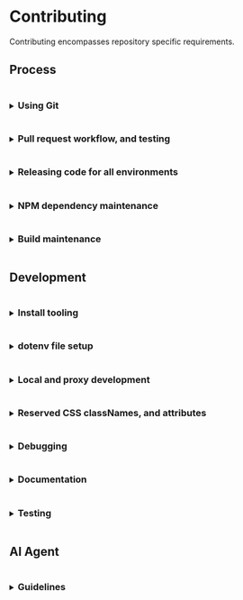 # Contributing
Contributing encompasses repository specific requirements.

## Process
<details>
<summary><h3 style="display: inline-block">Using Git</h3></summary>

Curiosity makes use of
- GitHub's fork and pull workflow.
- A linear commit process and rebasing. GitHub merge commits, and squashing are discouraged in favor of smaller independent commits

> Working directly on the main repository is highly discouraged. Continuous Integration is dependent on branch structure.

#### Main repository branches and continuous integration
Curiosity makes use of the branches `main`, `stable`.
- `main` branch is a representation of development, `stage`.
   - When a branch push happens the `main` branch is automatically deployed for `https://console.stage.redhat.com/`
- `stable` branch is a representation of a single environment, `prod`.
   - Commits can be parked on `stable`. We no longer automatically deploy commits on the `stable` branch.
   - To release to `prod` a Git hash is submitted with a GitLab Merge Request within the `app-interface` repository. This will be deployed to `https://console.redhat.com`
      - It is preferable if releasing to `prod` that a tag is created for the latest commit. The commit message should use
        the form `chore(release): [version number]`

#### Branch syncing
Linear commit history for Curiosity makes syncing concise
- `main` is always rebased from `stable`
   - typically after a release
   - or in prep for a fast-forward of `stable`
- `stable` is fast-forwarded from `main`
   - typically when commits are prepared for release

</details>

<details>
<summary><h3 style="display: inline-block">Pull request workflow, and testing</h3></summary>

All development work should be handled through GitHub's fork and pull workflow.

#### Setting up a pull request
Development pull requests (PRs) should be opened against the `main` branch. Development PRs directly to `stable` are discouraged since branch structure
represents environment. However, exceptions are allowed, as long those updates are also rebased against the `stable` branch, for...
- bug fixes
- build updates

> If your pull request work contains any of the following warning signs 
>  - out of sync commits (is not rebased against the `main` branch)
>  - poorly structured commits and messages
>  - any one commit relies on other commits to work at all, in the same pull request
>  - dramatic file restructures that attempt complex behavior
>  - missing, relaxed, or removed unit tests
>  - dramatic unit test snapshot updates
>  - affects any file not directly associated with the associated issue being resolved
>  - affects "many" files
>
> You will be encouraged to restructure your commits to help in review.

#### Pull request commits, messaging

Your pull request should contain Git commit messaging that follows the use of [conventional commit types](https://www.conventionalcommits.org/)
to provide consistent history and help generate [CHANGELOG.md](./CHANGELOG.md) updates.

Commit messages follow three basic guidelines
- No more than `65` characters for the first line
- If your pull request has more than a single commit you should include the pull request number in your message using the below format. This additional copy is not counted towards the `65` character limit.
  ```
  [message] (#1234)
  ```

  You can also include the pull request number on a single commit, but
  GitHub will automatically apply the pull request number when the
  `squash` button is used on a pull request.

- Commit message formats follow the structure
  ```
  <type>(<scope>): <issue number><description>
  ```
  Where
  - Type = the type of work the commit resolves.
     - Basic types include `feat` (feature), `fix`, `chore`, `build`.
     - See [conventional commit types](https://www.conventionalcommits.org/) for additional types.
  - Scope = the area of code affected.
     - Can be a directory or filenames
     - Does not have to encompass all file names affected
  - Issue number = the Jira issue number
     - Currently, the prefix `sw-[issue number]` represents `SWATCH-[issue number]`
  - Description = what the commit work encompasses

  Example
  ```
  feat(config): sw-123 rhel, activate instance inventory
  ```
> Not all commits need an issue number. But it is encouraged you attempt to associate
> a commit with an issue for tracking. In a scenario where no issue is available
> exceptions are made for `fix`, `chore`, and `build`.

#### Pull request test failures
Creating a pull request activates the following checks through GitHub actions.
- Commit message linting, see [commit_lint.yml](./.github/workflows/commit_lint.yml)
- Code documentation linting, see [documentation_lint.yml](./.github/workflows/documentation_lint.yml)
- Pull request spelling, code linting, unit tests and repo-level integration tests, see [integration](./.github/workflows/integration.yml)
  - The spelling config dictionary is here [cspell.config.json](./config/cspell.config.json)
- Jenkins integration testing. Currently, Jenkins re-runs the same tests being used in [integration](./.github/workflows/integration.yml)

For additional information on failures for
- Commit messages, see [Pull request commits, messaging](#pull-request-commits-messaging)
- Code documentation, see [Updating code documentation](#documentation)
- Pull request code, see [Updating unit tests during development](#testing)
<!-- Jenkins integration can be ignored until it actively runs integration testing. -->

> You can always attempt to restart Jenkins testing by placing a pull request comment
> with the copy `/retest`.

> To resolve failures for any GitHub actions make sure you first review the results of the test by
clicking the `checks` tab on the related pull request.

> Caching for GitHub actions and NPM packages is active. This caching allows subsequent pull request
> updates to avoid reinstalling npm dependencies. 
> 
> Occasionally test failures can occur after recent NPM package updates either in the pull request
> itself or in a prior commit to the pull request. The most common reason for this failure presents when
> a NPM package has changed its support for different versions of NodeJS and those packages are updated
> in the `main` branch. 
> 
> If test failures are happening shortly after a NPM package update you may need to clear the
> GitHub actions cache and restart the related tests.

</details>

<details>
<summary><h3 style="display: inline-block">Releasing code for all environments</h3></summary>

Curiosity releases code to the following environments
   - stage
   - production

> After pushing code, or tagging, a repository hook notifies continuous integration and starts the process of
> environment updates.

#### Release for stage
Merging code into stage is simplistic
1. Merge a pull request into `main`
   ```
   pull-request -> main -> stage
   ```

#### Release for production stable
To merge code into production stable a maintainer must run the release commit process locally.

   ```
   local main repo, stable branch -> create a release commit -> push/merge commit to stable -> release tag on commit -> `app-interface` merge request on commit hash -> production release
   ```

1. Clone the main repository, within the repo confirm you're on the `stable` branch and **SYNCED** with `origin` `stable`
1. Run
   1. `$ git checkout stable`
   1. `$ npm install`
   1. `$ npm run release --dry-run` to confirm the release output version and commits.
   1. `$ npm run release` to generate file changes, and then commit them.

      >If the version recommended should be different you can run the command with an override version following a semver format
      >  ```
      >  $ npm run release --override X.X.X
      >  ``` 
1. Confirm you now have a release commit with the format `chore(release): X.X.X` and there are updates to
   - [`package.json`](./package.json)
   - [`CHANGELOG.md`](./CHANGELOG.md)

   If there are issues with the file updates you can correct them and squish any fixes into the `chore(release): X.X.X` commit
1. Push the **SINGLE** commit to `origin` `stable`
1. Using the [Curiosity GitHub releases interface](https://github.com/RedHatInsights/curiosity-frontend/releases)
   1. Draft a new release from `stable` confirming you are aligned with the `chore(release): X.X.X` commit hash
   1. Create the new tag using the **SAME** semver version created by the release commit but add a `v` prefix to it, i.e. `vX.X.X`, for consistency.

   > To avoid issues with inconsistent Git tagging use it is recommended you use the GitHub releases interface.
1. Finally, submit a merge request to update the `app-interface` deployment yaml
   - Copy the tagged Git hash and update the `app-interface` configuration hash within `[app-interface-insights-rhsm]/deploy-clowder.yml`
</details>

<details>
<summary><h3 style="display: inline-block">NPM dependency maintenance</h3></summary>

#### Automated cycle for updating NPMs
Automation primarily makes use of `dependabot`.
> Configuration for `dependabot` is located under the [github directory](.github/).

Our current schedule for automated dependency updates
- dependabot running once a week on low-level dev packages that only require testing confirmation. Low-level is indicated by semver version `minor` and `patch` updates.

#### Manual cycle for updating NPMs
Our schedule for updating NPMs
- 1x a month: running our aggregated dependency update script for all low level packages that require only testing confirmation
   - `$ npm run build:deps`
- 1x a month: running updates on NPMs that require additional visual and build confirmation. **These packages' semver confidence is labeled as suspect. Breaking changes have been introduced as minor and patch versions. If a package consistently adheres to semver, subject to discussion, they'll be removed from this list.** This includes...
   - dependency-name: "@patternfly/*"
   - dependency-name: "@redhat-cloud-services/frontend*"
   - dependency-name: "victory*"

#### Process for manually updating NPMs
To update packages in bulk there are 2 pre-defined paths, "basic" and "core".

> For most users, it is **highly discouraged** that you rely on updating ANY `lock` file section ONLY. This potentially creates long-term issues when NPM references in `package.json` potentially require specific
> dependencies, or have built around specific package functionality that could be inadvertently altered by updating a dependencies' dependency.
> 
> For the knowledge, there is a parallel technique for forcing dependency updates based on the syntax leveraged inside of [`package.json`](./package.json). The `caret` character used in
> [`package.json`](./package.json), for example, indicates `minor` and `patch` versions are backwards compatible with a major package version. By deleting the entire `lock` file, and for simplicity the `node_modules`
> directory too, then running `$ npm install` you can effectively trigger NPM's install process for leveraging the syntax inside your [`package.json`](./package.json) along with subsequent dependencies.
> This is useful in scenarios where a dependency of a dependency spans multiple packages and is triggering an alert, or when debugging problematic packages becomes time intensive. However, this should be used sparingly,
> to avoid breaking changes, and tested thoroughly.

##### Basic NPM updates
> You can see a listing of all outdated packages by running `$ npm outdated` in the repo context.

1. Clone the repository locally, or bring your fork up-to-date with the development branch. [Make sure development tooling is installed](#install-tooling). 
1. Open a terminal instance in the repository context and run
    ```
    $ npm run build:deps
    ```
   This will cycle through ALL basic NPM dependencies, running both unit tests, build and local integration checks. If
   any errors are throw the package update is skipped.
1. After the updates have completed **YOU MUST VISUALLY CONFIRM** the updates were successful by running both local development start scripts.
   - Visually confirm that local development still functions and can be navigated with... 
      ```
      $ npm start
      ```
   - Visually confirm that proxy development still functions and can be navigated with...
      1. Start VPN
      1. Run
         ```
         $ npm run start:proxy
         ```
      > Proxy run is reserved for internal uses, if you do not have access you can skip this part of the process and provide a reviewer note in your pull request 
1. After you've confirmed everything is functioning correctly, check and commit the related changes to `package.json` and `package-lock.json`, then open a pull request towards the development branch.
> If any part of the "basic path" process fails you'll need to figure out which NPM is the offender and remove it from the update. OR resolve to fix the issue
> since future updates will be affected by skipping potentially any package update.
> A `dependency-update-log.txt" file is generated in the root of the repository after each run of `$ npm run build:deps` this should contain a listing of the skipped packages.

##### Core NPM updates
1. Clone the repository locally, or bring your fork up-to-date with the development branch. [Make sure development tooling is installed](#install-tooling). 
1. Open a terminal instance in the repository context and run
    ```
    $ npm run build:deps-core
    ```
   This will cycle through ALL core NPM dependencies, running both unit tests, build and local integration checks. If
   any errors are throw the package update is skipped.
1. After the updates have completed **YOU MUST VISUALLY CONFIRM** the updates were successful by running both local development start scripts.
   - Visually confirm that local development still functions and can be navigated with... 
      ```
      $ npm start
      ```
   - Visually confirm that proxy development still functions and can be navigated with...
      1. Start VPN
      1. Run
         ```
         $ npm run start:proxy
         ```
      > Proxy run is reserved for internal uses, if you do not have access you can skip this part of the process and provide a reviewer note in your pull request
1. After you've confirmed everything is functioning correctly, check and commit the related changes to `package.json` and `package-lock.json`, then open a pull request towards the development branch.
> If any part of the "core path" process fails you'll need to figure out which NPM is the offender and remove it from the update. OR resolve to fix the issue
> since future updates will be affected by skipping potentially any package update.
> A `dependency-update-log.txt" file is generated in the root of the repository after each run of `$ npm run build:deps-core` this should contain a listing of the skipped packages.

##### Manual fallback NPM updates
This is the slowest part of package updates. If any packages are skipped during the "basic" and "core" automation runs. Those packages will need to be updated manually.
1. Clone the repository locally, or bring your fork up-to-date with the development branch. [Make sure development tooling is installed](#install-tooling).
1. Remove/delete the `node_modules` directory (there may be differences between branches that create package alterations) 
1. Run
   ```
   $ npm install
   ```
   To re-install the baseline packages.
1. Start working your way down the list of `dependencies` and `devDependencies` in [`package.json`](./package.json). It is normal to start on the `dev-dependencies` since the related NPMs support build process. Build process updates at more consistent interval without breaking the application.
   > Some text editors fill in the next available NPM package version when you go to modify the package version. If this isn't available you can always use [NPM directly](https://www.npmjs.com/)... start searching =).
1. After each package version update in [`package.json`](./package.json) you'll run the follow scripts
   - `$ npm test`, if it fails you'll need to run `$ npm run test:dev` and update the related tests
   - `$ npm run build`, if it fails you'll need to run `$ npm run test:integration-dev` and update the related tests
   - `$ npm start`, confirm that local run is still accessible and that no design alterations have happened. Fix accordingly.
   - Make sure VPN is active, then type `$ npm run start:proxy`. Confirm that proxy run is still accessible and that no design alterations have happened. Fix accordingly.
1. If the package is now working commit the change and move on to the next package.
   - If the package fails, or you want to skip the update, take the minimally easy path and remove/delete `node_modules` then rollback `package-lock.json` **BEFORE** you run the next package update.
> There are alternatives to resetting `node_modules`, we're providing the most direct path.
>
> Not updating a package is not the end-of-the-world. A package is not going to randomly break because you haven't updated to the latest version.

> Security warnings on NPM packages should be reviewed on a "per-alert basis" since **they generally do not make a distinction between build resources and what is within the applications compiled output**. Blindly following a security
> update recommendation is not always the optimal path.

</details>

<details>
<summary><h3 style="display: inline-block">Build maintenance</h3></summary>

- Webpack configuration. The build uses an extended consoledot configuration combined with NPM scripts found in [`package.json`](./package.json).
   - Webpack build files
     - [`./config`](./config)
     - [`./scripts/post.sh`](./scripts/post.sh)
     - [`./scripts/pre.sh`](./scripts/pre.sh)
- Continuous Integration. The build currently has both old, and new, continuous integration running. Continuous integration makes use of Webpack build files.
   - Ephemeral build files
      - [`./deploy`](deploy) 
   - Konflux
- GitHub Actions
   - Action files
      - [`./.github/workflows`](.github/workflows)
   - Related script files
      - [`./.scripts/actions.commit.js`](./scripts/actions.commit.js)
      - [`./.scripts/actions.documentation.js`](./scripts/actions.documentation.js)
</details>

## Development
<details>
<summary><h3 style="display: inline-block">Install tooling</h3></summary>

Before developing you'll need to install:
 * [NodeJS and NPM](https://nodejs.org/)
    * Yarn install is now discouraged. There are dependency install issues with Yarn `1.x.x` versions.

#### OS support
The tooling for Curiosity is `Mac OS` centered.

While some aspects of the tooling have been expanded for Linux there may still be issues. It is encouraged that OS tooling
changes are contributed back while maintaining existing `Mac OS` functionality.

If you are unable to test additional OS support it is imperative that code reviews take place before integrating/merging build changes.

#### NodeJS and NPM
The Curiosity build attempts to align to the current NodeJS LTS version. It is possible to test future versions of NodeJS LTS. See CI Testing for more detail. 

#### NPM
NPM is automatically packaged with your NodeJS install.
</details>

<details>
<summary><h3 style="display: inline-block">dotenv file setup</h3></summary>

"dotenv" files contain shared configuration settings across the Curiosity code and build structure. These settings are imported through [helpers](./src/common/helpers.js), or through other various `process.env.[dotenv parameter names]` within the code or build.

#### Setup basic dotenv files
Before you can start any local development you need to relax permissions associated with the platform. This
affects various aspects of both `local` and `proxy` development.

1. Create a local dotenv file in the root of `curiosity-frontend` called `.env.local` and add the following contents
    ```
    REACT_APP_DEBUG_MIDDLEWARE=true
    REACT_APP_DEBUG_ORG_ADMIN=true
    REACT_APP_DEBUG_PERMISSION_APP_ONE=subscriptions:*:*
    REACT_APP_DEBUG_PERMISSION_APP_TWO=inventory:*:*
    ```

#### Advanced dotenv files
The dotenv files are structured to cascade each additional dotenv file settings from a root `.env` file.
```
 .env = base dotenv file settings
 .env.local = a gitignored file to allow local settings overrides
 .env -> .env.development = local run development settings that enhances the base .env settings file
 .env -> .env.proxy = local run proxy settings that enhances the base .env settings file
 .env -> .env.production = build modifications associated with all environments
 .env -> .env.production.local = a gitignored, dynamically generated build modifications associated with all environments
 .env -> .env.test = testing framework settings that enhances the base .env settings file
```

##### Current directly available _developer/debugging/test_ dotenv parameters

> Technically all dotenv parameters come across as strings when imported through `process.env`. It is important to cast them accordingly if "type" is required.

| dotenv parameter                   | definition                                                                                                                                                                     |
|------------------------------------|--------------------------------------------------------------------------------------------------------------------------------------------------------------------------------|
| DEV_PORT                           | A local proxy build modification for running against a custom port                                                                                                             |
| DEV_BRANCH                         | A local proxy build modification for running against a custom environment branch. Available options include `stage*`, `prod*`                                                  |
| GENERATE_SOURCEMAP                 | A static boolean that disables local run source map generation only. May speed up local development re-compiles. May eventually be moved into `.env.development`.              | 
| REACT_APP_DEBUG_DEFAULT_DATETIME   | A static string associated with overriding the assumed UI/application date in the form of `YYYY-MM-DD`                                                                         |
| REACT_APP_DEBUG_MIDDLEWARE         | A static boolean that activates the console state debugging messages associated with Redux.                                                                                    |
| REACT_APP_DEBUG_ORG_ADMIN          | A static boolean associated with local development only that overrides the organization admin. Useful in determining UI/application behavior when permissions are missing.     |
| REACT_APP_DEBUG_PERMISSION_APP_ONE | A static string associated with local development only that overrides RBAC associated permissions. Useful in determining UI/application behavior when permissions are missing. |
| REACT_APP_DEBUG_PERMISSION_APP_TWO | A static string associated with local development only that overrides RBAC associated permissions. Useful in determining UI/application behavior when permissions are missing. |

##### Current directly available _build_ dotenv parameters

> Technically all dotenv parameters come across as strings when imported through `process.env`. It is important to cast them accordingly if "type" is required.

 | dotenv parameter                                  | definition                                                                                                                                                     |
 |---------------------------------------------------|----------------------------------------------------------------------------------------------------------------------------------------------------------------|
 | REACT_APP_UI_VERSION                              | A dynamically build populated package.json version reference                                                                                                   |
 | REACT_APP_UI_NAME                                 | A static string populated reference similar to the consoledot application name                                                                                 |
 | REACT_APP_UI_DISPLAY_NAME                         | A static string populated reference to the display version of the application name                                                                             |
 | REACT_APP_UI_DISPLAY_CONFIG_NAME                  | A static string populated reference to the configuration version of the application name                                                                       |
 | REACT_APP_UI_DISPLAY_START_NAME                   | A static string populated reference to the "sentence start" application name                                                                                   |
 | ~~REACT_APP_UI_DEPLOY_PATH_PREFIX~~               | A legacy parameter. Originally, a dynamically build populated beta/preview environment path reference                                                                                          |                                                               
 | ~~REACT_APP_UI_DEPLOY_PATH_LINK_PREFIX~~          | A legacy parameter. Originally, a dynamically build populated beta/preview environment path reference that may or may not be equivalent to `REACT_APP_UI_DEPLOY_PATH_PREFIX`                   |
 | PUBLIC_URL                                        | A dynamically prefix populated reference to where the application lives on consoledot                                                                          |                                                                                                           
 | REACT_APP_UI_LINK_CONTACT_US                      | A static contact us link for populating a link reference NOT directly controlled by the application and subject to randomly changing.                          |
 | REACT_APP_UI_LINK_LEARN_MORE                      | A static learn more link for populating a link reference NOT directly controlled by the application and subject to randomly changing.                          |
 | REACT_APP_UI_LINK_REPORT_ACCURACY_RECOMMENDATIONS | A static mismatched content link for populating a link reference NOT directly controlled by the application and subject to randomly changing.                  |
 | REACT_APP_UI_DISABLED                             | A static boolean for disabling/hiding the entire UI/application                                                                                                |
 | REACT_APP_UI_DISABLED_NOTIFICATIONS               | A static boolean for disabling/hiding consoledot integrated notifications/toasts                                                                               |
 | REACT_APP_UI_DISABLED_TOOLBAR                     | A static boolean for disabling/hiding the UI/application product view primary toolbar                                                                          |
 | REACT_APP_UI_DISABLED_TOOLBAR_GROUP_VARIANT       | A static boolean for disabling/hiding the UI/application group variant toolbar and group variant select list                                                   |
 | REACT_APP_UI_DISABLED_GRAPH                       | A static boolean for disabling/hiding the UI/application graph card(s)                                                                                         |
 | REACT_APP_UI_DISABLED_TABLE                       | A static boolean for disabling/hiding ALL UI/application inventory displays                                                                                    |
 | REACT_APP_UI_DISABLED_TABLE_HOSTS                 | A static boolean for disabling/hiding ALL UI/application host inventory displays                                                                               |
 | REACT_APP_UI_DISABLED_TABLE_INSTANCES             | A static boolean for disabling/hiding ALL UI/application instances inventory displays                                                                          |
 | REACT_APP_UI_DISABLED_TABLE_SUBSCRIPTIONS         | A static boolean for disabling/hiding ALL UI/application subscription inventory displays                                                                       |
 | REACT_APP_UI_LOGGER_ID                            | A static string associated with the session storage name of debugger log files                                                                                 |
 | REACT_APP_UI_LOGGER_FILE                          | A static string associated with the session storage file name download of debugger log files.                                                                  |
 | REACT_APP_UI_WINDOW_ID                            | A static string associated with accessing browser console UI/application methods such as `$ curiosity.UI_VERSION`                                              |
 | REACT_APP_AJAX_TIMEOUT                            | A static number associated with the milliseconds ALL AJAX/XHR/Fetch calls timeout.                                                                             |
 | REACT_APP_AJAX_CACHE                              | A static number associated with the milliseconds ALL AJAX/XHR/Fetch calls have their response cache timeout.                                                   |
 | REACT_APP_AJAX_POLL_INTERVAL                      | A static number associated with the milliseconds ALL AJAX/XHR/Fetch export polling calls are called.                                                           |
 | REACT_APP_SELECTOR_CACHE                          | Currently NOT used, originally associated with the cache, similar to `REACT_APP_AJAX_CACHE` but for transformed Redux selectors.                               |
 | REACT_APP_CONFIG_EXPORT_EXPIRE                    | A static number used for the platform export data expiration.                                                                                                  |
 | REACT_APP_CONFIG_EXPORT_FILE_EXT                  | A static string used for the platform export download file extension.                                                                                          |
 | REACT_APP_CONFIG_EXPORT_FILE_TYPE                 | A static string used for the platform export download file MIME type.                                                                                          |
 | REACT_APP_CONFIG_EXPORT_FILENAME                  | A static tokenized string used for the platform export download filename.                                                                                      |
 | REACT_APP_CONFIG_EXPORT_SERVICE_NAME_PREFIX       | A static string used to prefix the platform export request name. Also used to filter and determine product identifiers combined with the export request name.  |
 | REACT_APP_CONFIG_SERVICE_LOCALES_COOKIE           | A static string associated with the platform cookie name used to store locale information                                                                      |
 | REACT_APP_CONFIG_SERVICE_LOCALES_DEFAULT_LNG      | A static string associated with the UI/application default locale language                                                                                     |
 | REACT_APP_CONFIG_SERVICE_LOCALES_DEFAULT_LNG_DESC | A static string describing the UI/application default locale language                                                                                          |
 | REACT_APP_CONFIG_SERVICE_LOCALES                  | A dynamically prefixed string referencing a JSON resource for available UI/application locales                                                                 |
 | REACT_APP_CONFIG_SERVICE_LOCALES_PATH             | A dynamically prefixed string referencing JSON resources for available UI/application locale strings                                                           |
 | REACT_APP_CONFIG_SERVICE_LOCALES_EXPIRE           | A dynamically prefixed string referencing the milliseconds the UI/application locale strings/files expire                                                      |
 | REACT_APP_SERVICES_RHSM_VERSION                   | A static string referencing the RHSM API spec                                                                                                                  |
 | REACT_APP_SERVICES_RHSM_REPORT                    | A static string referencing the RHSM API spec                                                                                                                  |
 | REACT_APP_SERVICES_RHSM_TALLY                     | A static tokenized string referencing the RHSM API spec                                                                                                        |
 | REACT_APP_SERVICES_RHSM_CAPACITY                  | A static tokenized string referencing the RHSM API spec                                                                                                        |
 | REACT_APP_SERVICES_RHSM_CAPACITY_DEPRECATED       | A static tokenized string referencing the RHSM API spec                                                                                                        |
 | REACT_APP_SERVICES_RHSM_INVENTORY                 | A static string referencing the RHSM API spec                                                                                                                  |
 | REACT_APP_SERVICES_RHSM_INVENTORY_GUESTS          | A static tokenized string referencing the RHSM API spec                                                                                                        |
 | REACT_APP_SERVICES_RHSM_INVENTORY_INSTANCES       | A static string referencing the RHSM API spec                                                                                                                  |
 | REACT_APP_SERVICES_RHSM_INVENTORY_SUBSCRIPTIONS   | A static string referencing the RHSM API spec                                                                                                                  |
 | REACT_APP_SERVICES_RHSM_OPTIN                     | A static tokenized string referencing the RHSM API spec                                                                                                        |

</details>

<details>
<summary><h3 style="display: inline-block">Local and proxy development</h3></summary>

#### Start writing code with local run
This is a non-networked local run designed to function with minimal resources and a mock API.

1. Confirm you've installed all recommended tooling
1. Confirm you've installed resources through npm
1. Create a local dotenv file called `.env.local` in the root of Curiosity, and add the following contents
    ```
    REACT_APP_DEBUG_MIDDLEWARE=true
    REACT_APP_DEBUG_ORG_ADMIN=true
    REACT_APP_DEBUG_PERMISSION_APP_ONE=subscriptions:*:*
    REACT_APP_DEBUG_PERMISSION_APP_TWO=inventory:*:*
    ```
1. Open a couple of instances of Terminal and run...
   ```
   $ npm start
   ```
   and, optionally,
   ```
   $ npm run test:dev
   ```
   > If issues happen with the mock server port of `3030` you can set a custom port by exporting a parameter when you run start-up
   > ie. `$ export MOCK_PORT=5000; npm start`    

1. Make sure your browser opened around the domain `https://localhost:3000/`
1. Start developing...

> The UI uses basic permissions in certain components to adjust the display. You can adjust permissions during development
> by adding in 3 dotenv params to a gitignored `.env.local` file in the root of the repository, similar to the `REACT_APP_DEBUG_MIDDLEWARE`
> mentioned above.
> 
> The 3 dotenv params below are... 
> - REACT_APP_DEBUG_ORG_ADMIN
> - REACT_APP_DEBUG_PERMISSION_APP_ONE 
> - REACT_APP_DEBUG_PERMISSION_APP_TWO
> 
> The `REACT_APP_DEBUG_ORG_ADMIN` was previously used as a convenience parameter for determining if a user is the organization admin used during the "opt-in" process.
> It may no longer be actively used.
> 
> The remaining 2 parameters are actively used during development. To apply development read-only permissions set the params as...
> ```
> REACT_APP_DEBUG_PERMISSION_APP_ONE=subscriptions:reports:read
> REACT_APP_DEBUG_PERMISSION_APP_TWO=inventory:reports:read
> ```
> 
> You will have to rerun the local run "start command" for the changes to be applied.

#### Start writing code on proxy
This is a networked run that has the ability to proxy prod and stage with a live API.

1. Confirm you've installed all recommended tooling
1. Confirm you've installed resources through npm
1. Create a local dotenv file called `.env.local` in the root of Curiosity, and add the following contents
    ```
    REACT_APP_DEBUG_MIDDLEWARE=true
    ```
1. **Confirm you are connected to the network**
1. Open a couple of instances of Terminal and run...
    ```
    $ npm run start:proxy
    ```
    and, optionally,
    ```
    $ npm run test:dev
    ```
1. Make sure you open your browser around the domain `https://*.foo.redhat.com/`
   > You may have to scroll, but the terminal output will have some available domains for you to pick from.
1. Start developing...

</details>


<details>
<summary><h3 style="display: inline-block">Reserved CSS classNames, and attributes</h3></summary>

#### Reserved CSS classNames

The code makes use of reserved CSS class prefixes used by external resources. 
> Updating elements with these classes should be done with the knowledge "you are affecting an external resource in a potentially unanticipated way".

1. Prefix `uxui-`

   CSS classes with the prefix `uxui-` are used by external resources to identify elements for use in 3rd party tooling. Changes to the class name or element should be broadcast towards our UI/UX team members. 

#### Reserved testing attributes
This project makes use of reserved DOM attributes and string identifiers used by the testing team.
> Updating elements with these attributes, or settings, should be done with the knowledge "you are affecting" the testing team's ability to test.
> And it is recommended you coordinate with the testing team before altering these attributes, settings.

1. Attribute `data-test`

   - DOM attributes with `data-test=""` are used by the testing team as a means to identify specific DOM elements.
   - To use simply place `data-test="[your-id-coordinated-with-testing-team]`" onto a DOM element.

2. `testId` used with i18next `translate` or `t`

   - The i18next `translate` or `t` function supports the use of a `testId` setting. This `testId` wraps a
   `<span data-test=[testId|locale string id]>[locale string]</span>` around copy content.
   - To use add the `testId` to your locale string function call use
      - `t('locale.string.id', { testId: true })`. In this example, this would populate `locale.string.id` as the testId.
      - or `t('locale.string.id', { testId: 'custom-id-coordinated-with-testing-team' })`
      - or `t('locale.string.id', { testId: <div data-test="custom-element-wrapper-and-id" /> })`
</details>

<details>
<summary><h3 style="display: inline-block">Debugging</h3></summary>

#### Debugging in environments
You can access basic dotenv config values via a global window object unique to the application. You'll need to access the GUI through a browser, open the development console and type
   ```
   curiosity
   ```
   or
   ```
   window.curiosity
   ```

This should expose a quick grouping of string values (along with a few superfluous helper functions) enabling you to identify things such as the `release version`.

The name of the window value can be found under the dotenv file `.env`
   ```
   REACT_APP_UI_LOGGER_ID=curiosity
   ```

#### Debugging development
You can apply overrides during local development by adding a `.env.local` (dotenv) file in the repository root directory.

Once you have made the dotenv file and/or changes, like the below "debug" flags, restart the project and the flags should be active.

*Any changes you make to the `.env.local` file should be ignored with `.gitignore`.*

#### Debugging Redux
This project makes use of React & Redux. To enable Redux browser console logging add the following line to your `.env.local` file.
  ```
  REACT_APP_DEBUG_MIDDLEWARE=true
  ```

#### Debugging in environment
Sporadically, an issue in the staging, or production, environment will cause the GUI to behave with a failure. The most common reasons for this failure relate to the GUI and API interaction.
This type of failure can result from a range of issues such as incorrect search/query parameters, and/or the API simply being unavailable.

GUI code architecture is structured around failing gracefully. This means a debugging feature is now conveniently presented in environment
to avoid having to dig into the GUI code, or open the browser console.

This feature is presented as a `gear icon` in the upper right corner of the...
- graph card(s)
- inventory card(s)
- and inventory guests (when available)

Clicking the `gear icon` will...
- Display the immediate service failure(s) in context to the GUI component, state, and service layers along with the API response within a selectable `textarea`.
</details>

<details>
<summary><h3 style="display: inline-block">Documentation</h3></summary>

#### Code documentation
The build, currently, makes use of JSDoc comments to autocorrect, potentially generate, lint, and build code markdown files.

##### Correcting comments
After you've added comments you can attempt to have the linting tools autocorrect any issues, such as comment line-lengths

To update these files after updating comments
  ```
  $ npm run test:lintfix
  ```

> Certain editors, if setup correctly, provide a convenience method to allow you to run similar repo level linting corrections by right-clicking on the file and running a general ESLint "fix" command.

##### Adding comments
You can attempt to autogenerate comments by running the same command as the `Correcting comments` above.

To update files with generated comments run
  ```
  $ npm run test:lintfix
  ```

This will provide a very **ROUGH** outline for you to **FURTHER** populate with more accurate information.

> It is encouraged you emulate existing JSDoc comments found within the repo, and/or read up on using [JSDoc](https://jsdoc.app). You may be asked to correct your
copy if it does not align to existing comments.
>
> Some Typescript shortcut syntax is not fully compatible with all JSDoc plugins, characters like the Array brackets `[]` or optional `?` question mark. In those cases more basic syntax may need to be used. For example, in the case of Array you would instead use
> `Array<TYPE GOES HERE>`.

> JSDoc comments, similar to Typescript typings, are for development reference. But while comments won't necessarily block development, the more accurate they are the more helpful.

##### Updating documentation
Adding or modifying existing JSDoc comments creates the requirement to update code level documentation. This requirement is represented by `README.md` files located underneath the first directory tier of the [source directory](./src).

To update these files after updating comments 
  ```
  $ npm run build:docs
  ```

> A PR/MR linting check currently runs to confirm you've updated documentation, so you'll need to add these files to your PR/MR.
</details>

<details>
<summary><h3 style="display: inline-block">Testing</h3></summary>

> Blindly updating unit test snapshots is not recommended. Within this code-base snapshots have been created
> to specifically call out when updates happen. If a snapshot is updating, and it is unexpected, this is our first 
> line of checks against bugs/issues.

#### Unit testing
To run the unit tests with a watch during development you'll need to open an additional terminal instance, then run
  ```
  $ npm run test:dev
  ```

##### Updating test snapshots
To update snapshots from the terminal run 
  ```
  $ npm run test:dev
  ```

From there you'll be presented with a few choices, one of them is "update", you can then hit the "u" key. Once the update script has run you should see additional changed files within Git, make sure to commit them along with your changes or continuous integration testing will fail.

##### Checking code coverage
To check the coverage report from the terminal run
  ```
  $ npm test
  ```

##### Code coverage failing to update?
If you're having trouble getting an accurate code coverage report, or it's failing to provide updated results (i.e. you renamed files) you can try running
  ```
  $ npm run test:clearCache
  ```

#### Integration-like testing
To run tests associated with checking build output run
   ```
   $ npm run build
   $ npm run test:integration
   ```

##### Updating integration-like test snapshots
To update snapshots from the terminal run 
  ```
  $ npm run test:integration-dev
  ```
</details>

## AI Agent
<details>
<summary><h3 style="display: inline-block">Guidelines</h3></summary>

If you're using an AI assistant to help with development in this repository, please prompt it to `> review the repo guidelines` first to ensure it follows the project's conventions and best practices.

#### User Section

Current agent interaction can be triggered with the chat command

- **`review the repo guidelines`** - Your agent should attempt to scan common files like `README.md` and `CONTRIBUTING.md`

##### Customizing developer experience

As developers, we often have our own flavor of working, and now that includes working with AI agents. To that point we've added agent guidance
to allow customization through a gitignored directory `./.agent` in the root of the project. If you, as a developer, come across
refinements that are unique to you, feel free to ask the agent to save guidance there. And if you think it's something that can be refined
for all developers, you're encouraged to contribute it back towards the [guidelines directory](./guidelines).

##### Noting AI Agent contributions

> This section will be updated as we explore agent/developer interactions. The current rules are based on openness. 

Asking the agent to review the repo and its git history should provide code-style references your agent can leverage based on this codebase's patterns. That
helps alleviate some concerns around where your agent is generating/pulling references from, but not all.

To help us minimally keep track of assisted contributions and pure generated work, we've created some base guidelines for users:

| Level of work | How to track                                                                                                                                                                                                                 |
|---------------|------------------------------------------------------------------------------------------------------------------------------------------------------------------------------------------------------------------------------|
| Partial Bot   | Just use the `bot-assisted` PR/MR label.                                                                                                                                                                                     |
| Full Bot      | Use the `bot-created` PR/MR label. And make sure your PR/MR contains notes about the tooling used. The work will be blocked if this information is not included, vague, or appears to be coming from an unknown bot-account. |

> By contributing AI-assisted or AI-generated work, you accept liability for work that infringes or uses copyrighted material outside the scope of the related license.  

</details>
